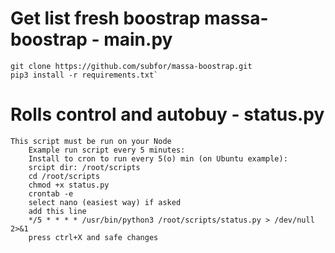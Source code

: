 # Get list fresh boostrap massa-boostrap  - main.py
```
git clone https://github.com/subfor/massa-boostrap.git
pip3 install -r requirements.txt`
```


# Rolls control and autobuy  - status.py
```
This script must be run on your Node
    Example run script every 5 minutes:
    Install to cron to run every 5(o) min (on Ubuntu example):
    srcipt dir: /root/scripts
    cd /root/scripts
    chmod +x status.py
    crontab -e
    select nano (easiest way) if asked
    add this line
    */5 * * * * /usr/bin/python3 /root/scripts/status.py > /dev/null 2>&1
    press ctrl+X and safe changes
```
